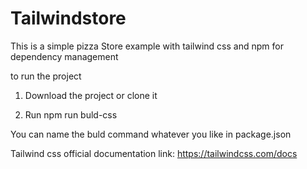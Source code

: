# Tailwindstore
This is a simple pizza Store example with tailwind css and npm for dependency management

to run the project

1. Download the project or clone it

2. Run npm run buld-css

You can name the buld command whatever you like in package.json

Tailwind css official documentation link: https://tailwindcss.com/docs

